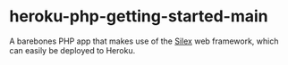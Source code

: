 # heroku-php-getting-started-main
A barebones PHP app that makes use of the [Silex](http://silex.sensiolabs.org/) web framework, which can easily be deployed to Heroku.

